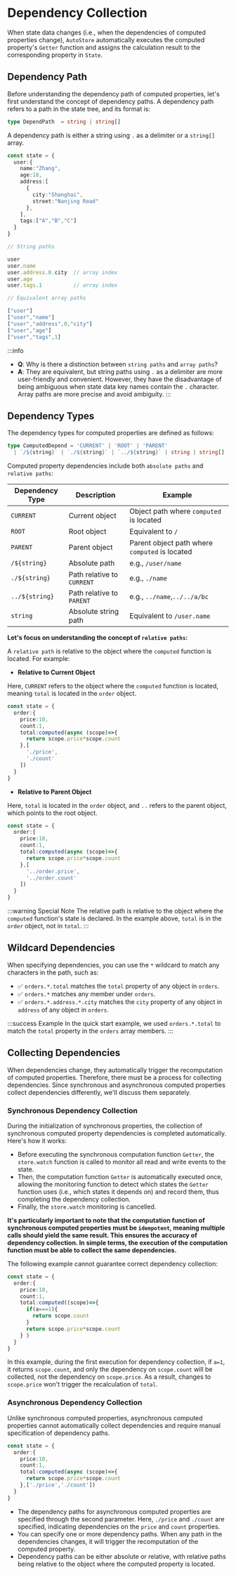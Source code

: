 # Dependency Collection

When state data changes (i.e., when the dependencies of computed properties change), `AutoStore` automatically executes the computed property's `Getter` function and assigns the calculation result to the corresponding property in `State`.

## Dependency Path

Before understanding the dependency path of computed properties, let's first understand the concept of dependency paths. A dependency path refers to a path in the state tree, and its format is:

```ts
type DependPath  = string | string[]
```

A dependency path is either a string using `.` as a delimiter or a `string[]` array.

```ts
const state = {
  user:{
    name:"Zhang",
    age:18,
    address:[
      {
        city:"Shanghai",
        street:"Nanjing Road"
      },
    ],
    tags:["A","B","C"]
  }
}

// String paths

user
user.name
user.address.0.city  // array index
user.age
user.tags.1          // array index

// Equivalent array paths

["user"]
["user","name"]
["user","address",0,"city"]
["user","age"]
["user","tags",1]
```

:::info
- **Q**: Why is there a distinction between `string paths` and `array paths`?
- **A**: They are equivalent, but string paths using `.` as a delimiter are more user-friendly and convenient. However, they have the disadvantage of being ambiguous when state data key names contain the `.` character. Array paths are more precise and avoid ambiguity.
:::

## Dependency Types

The dependency types for computed properties are defined as follows:

```ts
type ComputedDepend = 'CURRENT' | 'ROOT' | 'PARENT' 
  | `/${string}` | `./${string}` | `../${string}` | string | string[] 
```

Computed property dependencies include both `absolute paths` and `relative paths`:

| Dependency Type | Description | Example |
| --- | --- | --- |
| `CURRENT` | Current object | Object path where `computed` is located |
| `ROOT` | Root object | Equivalent to `/` |
| `PARENT` | Parent object | Parent object path where `computed` is located |
| `/${string}` | Absolute path | e.g., `/user/name` |
| `./${string}` | Path relative to `CURRENT` | e.g., `./name` |
| `../${string}` | Path relative to `PARENT` | e.g., `../name`,`../../a/bc` |
| `string` | Absolute string path | Equivalent to `/user.name` |

**Let's focus on understanding the concept of `relative paths`:**

A `relative path` is relative to the object where the `computed` function is located. For example:

- **Relative to Current Object**

Here, `CURRENT` refers to the object where the `computed` function is located, meaning `total` is located in the `order` object.

```ts {8-9} 
const state = {
  order:{
    price:10,
    count:1,
    total:computed(async (scope)=>{
      return scope.price*scope.count
    },[
      './price',
      './count'
    ])
  }
}
```

- **Relative to Parent Object**

Here, `total` is located in the `order` object, and `..` refers to the parent object, which points to the root object.

```ts {8-9} 
const state = {
  order:{
    price:10,
    count:1,
    total:computed(async (scope)=>{
      return scope.price*scope.count
    },[
      '../order.price',
      '../order.count'
    ])
  }
}
```

:::warning Special Note
The relative path is relative to the object where the `computed` function's state is declared. In the example above, `total` is in the `order` object, not in `total`.
:::

## Wildcard Dependencies

When specifying dependencies, you can use the `*` wildcard to match any characters in the path, such as:

- ✅ `orders.*.total` matches the `total` property of any object in `orders`.
- ✅ `orders.*` matches any member under `orders`.
- ✅ `orders.*.address.*.city` matches the `city` property of any object in `address` of any object in `orders`.

:::success Example
In the quick start example, we used `orders.*.total` to match the `total` property in the `orders` array members.
:::

## Collecting Dependencies

When dependencies change, they automatically trigger the recomputation of computed properties. Therefore, there must be a process for collecting dependencies. Since synchronous and asynchronous computed properties collect dependencies differently, we'll discuss them separately.

### Synchronous Dependency Collection

During the initialization of synchronous properties, the collection of synchronous computed property dependencies is completed automatically. Here's how it works:

- Before executing the synchronous computation function `Getter`, the `store.watch` function is called to monitor all read and write events to the state.
- Then, the computation function `Getter` is automatically executed once, allowing the monitoring function to detect which states the `Getter` function uses (i.e., which states it depends on) and record them, thus completing the dependency collection.
- Finally, the `store.watch` monitoring is cancelled.

**It's particularly important to note that the computation function of synchronous computed properties must be `idempotent`, meaning multiple calls should yield the same result. This ensures the accuracy of dependency collection.
In simple terms, the execution of the computation function must be able to collect the same dependencies.**

The following example cannot guarantee correct dependency collection:

```ts {6-9} 
const state = {
  order:{
    price:10,
    count:1,
    total:computed((scope)=>{
      if(a===1){
        return scope.count
      }
      return scope.price*scope.count
    } )
  }
}
```

In this example, during the first execution for dependency collection, if `a=1`, it returns `scope.count`, and only the dependency on `scope.count` will be collected, not the dependency on `scope.price`. As a result, changes to `scope.price` won't trigger the recalculation of `total`.

### Asynchronous Dependency Collection

Unlike synchronous computed properties, asynchronous computed properties cannot automatically collect dependencies and require manual specification of dependency paths.

```ts {5-7}
const state = {
  order:{
    price:10,
    count:1,
    total:computed(async (scope)=>{
      return scope.price*scope.count
    },['./price','./count'])
  }
}
```

- The dependency paths for asynchronous computed properties are specified through the second parameter. Here, `./price` and `./count` are specified, indicating dependencies on the `price` and `count` properties.
- You can specify one or more dependency paths. When any path in the dependencies changes, it will trigger the recomputation of the computed property.
- Dependency paths can be either absolute or relative, with relative paths being relative to the object where the computed property is located.
